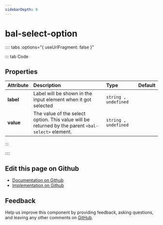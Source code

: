 ```yaml
---
sidebarDepth: 0
---
```



# bal-select-option






:::: tabs :options="{ useUrlFragment: false }"

::: tab Code

## Properties


| Attribute | Description                                                                                       | Type                 | Default |
| :-------- | :------------------------------------------------------------------------------------------------ | :------------------- | :------ |
| **label** | Label will be shown in the input element when it got selected                                     | `string , undefined` |         |
| **value** | The value of the select option. This value will be returned by the parent `<bal-select>` element. | `string , undefined` |         |


:::


::::

## Edit this page on Github

* [Documentation on Github](https://github.com/baloise/design-system/blob/master/docs/src/components/components/bal-select-option.md)
* [Implementation on Github](https://github.com/baloise/design-system/blob/master/packages/components/src/components/bal-select-option)

## Feedback

Help us improve this component by providing feedback, asking questions, and leaving any other comments on [GitHub](https://github.com/baloise/design-system/issues/new).

